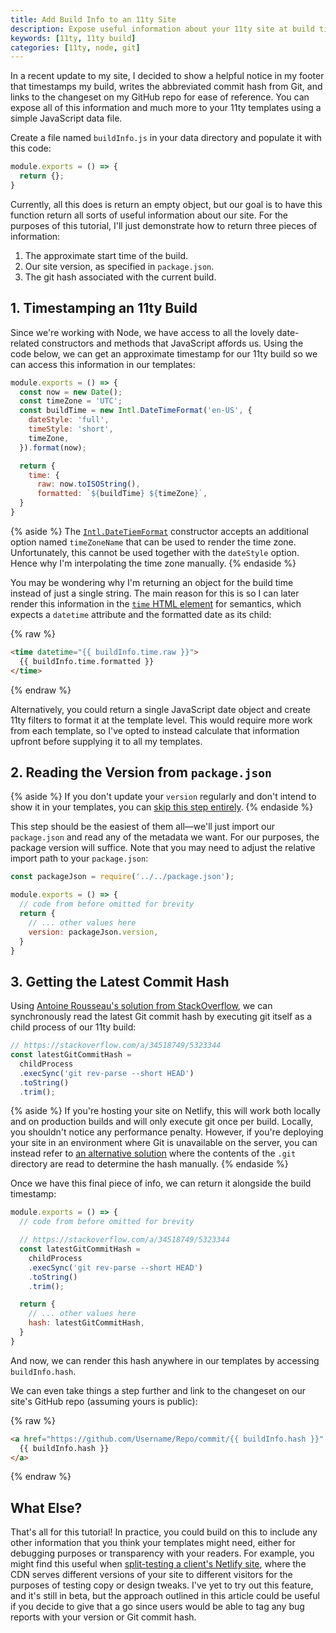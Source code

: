 ```yaml
---
title: Add Build Info to an 11ty Site
description: Expose useful information about your 11ty site at build time to all templates using global data. Among other things, this can be used to show your site's build time, package version, and the latest Git commit hash.
keywords: [11ty, 11ty build]
categories: [11ty, node, git]
---
```


In a recent update to my site, I decided to show a helpful notice in my footer that timestamps my build, writes the abbreviated commit hash from Git, and links to the changeset on my GitHub repo for ease of reference. You can expose all of this information and much more to your 11ty templates using a simple JavaScript data file.

Create a file named `buildInfo.js` in your data directory and populate it with this code:

```js {data-file="src/_data/buildInfo.js" data-copyable=true}
module.exports = () => {
  return {};
}
```

Currently, all this does is return an empty object, but our goal is to have this function return all sorts of useful information about our site. For the purposes of this tutorial, I'll just demonstrate how to return three pieces of information:

1. The approximate start time of the build.
2. Our site version, as specified in `package.json`.
3. The git hash associated with the current build.

## 1. Timestamping an 11ty Build

Since we're working with Node, we have access to all the lovely date-related constructors and methods that JavaScript affords us. Using the code below, we can get an approximate timestamp for our 11ty build so we can access this information in our templates:

```js {data-file="src/_data/buildInfo.js" data-copyable=true}
module.exports = () => {
  const now = new Date();
  const timeZone = 'UTC';
  const buildTime = new Intl.DateTimeFormat('en-US', {
    dateStyle: 'full',
    timeStyle: 'short',
    timeZone,
  }).format(now);

  return {
    time: {
      raw: now.toISOString(),
      formatted: `${buildTime} ${timeZone}`,
  }
}
```

{% aside %}
  The [`Intl.DateTiemFormat`](https://developer.mozilla.org/en-US/docs/Web/JavaScript/Reference/Global_Objects/Intl/DateTimeFormat/DateTimeFormat) constructor accepts an additional option named `timeZoneName` that can be used to render the time zone. Unfortunately, this cannot be used together with the `dateStyle` option. Hence why I'm interpolating the time zone manually.
{% endaside %}

You may be wondering why I'm returning an object for the build time instead of just a single string. The main reason for this is so I can later render this information in the [`time` HTML element](https://developer.mozilla.org/en-US/docs/Web/HTML/Element/time) for semantics, which expects a `datetime` attribute and the formatted date as its child:

{% raw %}
```html
<time datetime="{{ buildInfo.time.raw }}">
  {{ buildInfo.time.formatted }}
</time>
```
{% endraw %}

Alternatively, you could return a single JavaScript date object and create 11ty filters to format it at the template level. This would require more work from each template, so I've opted to instead calculate that information upfront before supplying it to all my templates.

## 2. Reading the Version from `package.json`

{% aside %}
If you don't update your `version` regularly and don't intend to show it in your templates, you can [skip this step entirely](#3-getting-the-latest-commit-hash).
{% endaside %}

This step should be the easiest of them all—we'll just import our `package.json` and read any of the metadata we want. For our purposes, the package version will suffice. Note that you may need to adjust the relative import path to your `package.json`:

```js {data-file="src/_data/buildInfo.js" data-copyable=true}
const packageJson = require('../../package.json');

module.exports = () => {
  // code from before omitted for brevity
  return {
    // ... other values here
    version: packageJson.version,
  }
}
```

## 3. Getting the Latest Commit Hash

Using [Antoine Rousseau's solution from StackOverflow](https://stackoverflow.com/a/35778030/5323344), we can synchronously read the latest Git commit hash by executing git itself as a child process of our 11ty build:

```js
// https://stackoverflow.com/a/34518749/5323344
const latestGitCommitHash =
  childProcess
  .execSync('git rev-parse --short HEAD')
  .toString()
  .trim();
```

{% aside %}
If you're hosting your site on Netlify, this will work both locally and on production builds and will only execute git once per build. Locally, you shouldn't notice any performance penalty. However, if you're deploying your site in an environment where Git is unavailable on the server, you can instead refer to [an alternative solution](https://stackoverflow.com/a/34518749/5323344) where the contents of the `.git` directory are read to determine the hash manually.
{% endaside %}

Once we have this final piece of info, we can return it alongside the build timestamp:

```js {data-file="src/_data/buildInfo.js" data-copyable=true}
module.exports = () => {
  // code from before omitted for brevity

  // https://stackoverflow.com/a/34518749/5323344
  const latestGitCommitHash =
    childProcess
    .execSync('git rev-parse --short HEAD')
    .toString()
    .trim();

  return {
    // ... other values here
    hash: latestGitCommitHash,
  }
}
```

And now, we can render this hash anywhere in our templates by accessing `buildInfo.hash`.

We can even take things a step further and link to the changeset on our site's GitHub repo (assuming yours is public):

{% raw %}
```html
<a href="https://github.com/Username/Repo/commit/{{ buildInfo.hash }}" rel="noreferrer noopener" target="_blank">
  {{ buildInfo.hash }}
</a>
```
{% endraw %}

## What Else?

That's all for this tutorial! In practice, you could build on this to include any other information that you think your templates might need, either for debugging purposes or transparency with your readers. For example, you might find this useful when [split-testing a client's Netlify site](https://docs.netlify.com/site-deploys/split-testing/), where the CDN serves different versions of your site to different visitors for the purposes of testing copy or design tweaks. I've yet to try out this feature, and it's still in beta, but the approach outlined in this article could be useful if you decide to give that a go since users would be able to tag any bug reports with your version or Git commit hash.
